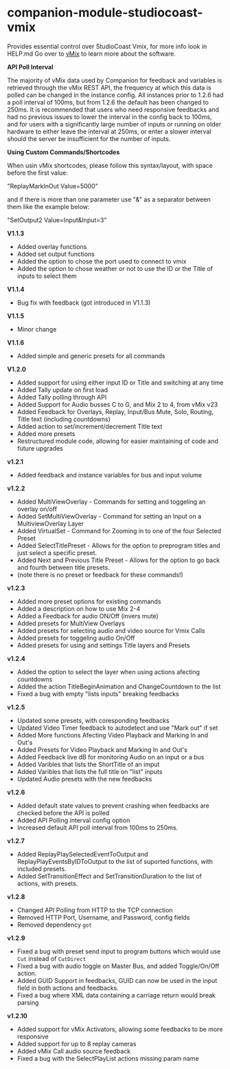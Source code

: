 # companion-module-studiocoast-vmix

Provides essential control over StudioCoast Vmix, for more info look in HELP.md
Go over to [vMix](https://www.vmix.com/) to learn more about the software.

**API Poll Interval**

The majority of vMix data used by Companion for feedback and variables is retrieved through the vMix REST API, the frequency at which this data is polled can be changed in the instance config. All instances prior to 1.2.6 had a poll interval of 100ms, but from 1.2.6 the default has been changed to 250ms. It is recommended that users who need responsive feedbacks and had no previous issues to lower the interval in the config back to 100ms, and for users with a significantly large number of inputs or running on older hardware to either leave the interval at 250ms, or enter a slower interval should the server be insufficient for the number of inputs.

**Using Custom Commands/Shortcodes**

When usin vMix shortcodes, please follow this syntax/layout, with space before the first value:

"ReplayMarkInOut Value=5000"

and if there is more than one parameter use "&" as a separator between them like the example below:

"SetOutput2 Value=Input&Input=3"

**V1.1.3**
* Added overlay functions
* Added set output functions
* Added the option to chose the port used to connect to vmix
* Added the option to chose weather or not to use the ID or the Title of inputs to select them

**V1.1.4**
* Bug fix with feedback (got introduced in V1.1.3)

**V1.1.5**
* Minor change

**V1.1.6**
* Added simple and generic presets for all commands

**V1.2.0**
* Added support for using either input ID or Title and switching at any time
* Added Tally update on first load
* Added Tally polling through API
* Added Support for Audio busses C to G, and Mix 2 to 4, from vMix v23
* Added Feedback for Overlays, Replay, Input/Bus Mute, Solo, Routing, Title text (including countdowns)
* Added action to set/increment/decrement Title text
* Added more presets
* Restructured module code, allowing for easier maintaining of code and future upgrades

**v1.2.1**
* Added feedback and instance variables for bus and input volume

**v1.2.2**
* Added MultiViewOverlay - Commands for setting and toggeling an overlay on/off
* Added SetMultiViewOverlay - Command for setting an Input on a MultiviewOverlay Layer
* Added VirtualSet - Command for Zooming in to one of the four Selected Preset
* Added SelectTitlePreset - Allows for the option to preprogram titles and just select a specific preset.
* Added Next and Previous Title Preset - Allows for the option to go back and fourth between title presets. 
* (note there is no preset or feedback for these commands!)

**v1.2.3**
* Added more preset options for existing commands
* Added a description on how to use Mix 2-4
* Added a Feedback for audio ON/Off (invers mute)
* Added presets for MultiView Overlays
* Added presets for selecting audio and video source for Vmix Calls
* Added presets for toggeling audio On/Off
* Added presets for using and settings Title layers and Presets

**v1.2.4**
* Added the option to select the layer when using actions afecting countdowns
* Added the action TitleBeginAnimation and ChangeCountdown to the list
* Fixed a bug with empty "lists inputs" breaking feedbacks

**v1.2.5**
* Updated some presets, with coresponding feedbacks
* Updated Video Timer feedback to autodetect and use "Mark out" if set
* Added More functions Afecting Video Playback and Marking In and Out's
* Added Presets for Video Playback and Marking In and Out's
* Added Feedback live dB for monitoring Audio on an input or a bus
* Added Varibles that lists the ShortTitle of an imput
* Added Varibles that lists the full title on "list" inputs 
* Updated Audio presets with the new feedbacks

**v1.2.6**
* Added default state values to prevent crashing when feedbacks are checked before the API is polled
* Added API Polling interval config option
* Increased default API poll interval from 100ms to 250ms.

**v1.2.7**
* Added ReplayPlaySelectedEventToOutput and ReplayPlayEventsByIDToOutput to the list of suported functions, with included presets.
* Added SetTransitionEffect and SetTransitionDuration to the list of actions, with presets.

**v1.2.8**
* Changed API Polling from HTTP to the TCP connection
* Removed HTTP Port, Username, and Password, config fields
* Removed dependency `got`

**v1.2.9**
* Fixed a bug with preset send input to program buttons which would use `Cut` instead of `CutDirect`
* Fixed a bug with audio toggle on Master Bus, and added Toggle/On/Off action.
* Added GUID Support in feedbacks, GUID can now be used in the input field in both actions and feedbacks.
* Fixed a bug where XML data containing a carriage return would break parsing

**v1.2.10**
* Added support for vMix Activators, allowing some feedbacks to be more responsive
* Added support for up to 8 replay cameras
* Added vMix Call audio source feedback
* Fixed a bug with the SelectPlayList actions missing param name